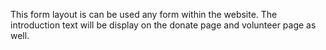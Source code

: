 This form layout is can be used any form within the website.
The introduction text will be display on the donate page and volunteer page as well.
